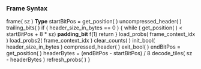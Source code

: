 ### Frame Syntax

<div class="syntax">
frame( sz )                                                           <b>Type</b>
    startBitPos = get_position( )
    uncompressed_header( )
    trailing_bits( )
    if ( header_size_in_bytes == 0 )  {
        while ( get_position( ) < startBitPos + 8 * sz)
            <b>padding_bit</b>                                               f(1)
        return
    }
    load_probs( frame_context_idx )
    load_probs2( frame_context_idx )
    clear_counts( )
    init_bool( header_size_in_bytes )
    compressed_header( )
    exit_bool( )
    endBitPos = get_position( )
    headerBytes = (endBitPos - startBitPos) / 8
    decode_tiles( sz - headerBytes )
    refresh_probs( )
}

</div>
